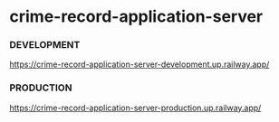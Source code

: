 # crime-record-application-server
### DEVELOPMENT
<a href="https://crime-record-application-server-development.up.railway.app/">https://crime-record-application-server-development.up.railway.app/</a>
### PRODUCTION
<a href="https://crime-record-application-server-production.up.railway.app/">https://crime-record-application-server-production.up.railway.app/</a>
